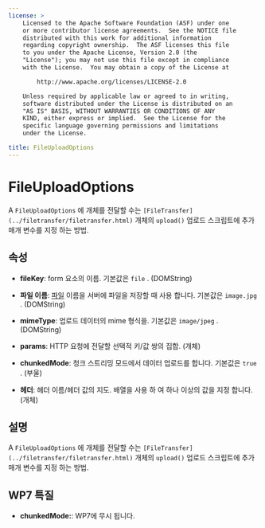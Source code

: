 ```yaml
---
license: >
    Licensed to the Apache Software Foundation (ASF) under one
    or more contributor license agreements.  See the NOTICE file
    distributed with this work for additional information
    regarding copyright ownership.  The ASF licenses this file
    to you under the Apache License, Version 2.0 (the
    "License"); you may not use this file except in compliance
    with the License.  You may obtain a copy of the License at

        http://www.apache.org/licenses/LICENSE-2.0

    Unless required by applicable law or agreed to in writing,
    software distributed under the License is distributed on an
    "AS IS" BASIS, WITHOUT WARRANTIES OR CONDITIONS OF ANY
    KIND, either express or implied.  See the License for the
    specific language governing permissions and limitations
    under the License.

title: FileUploadOptions
---
```


# FileUploadOptions

A `FileUploadOptions` 에 개체를 전달할 수는 `[FileTransfer](../filetransfer/filetransfer.html)` 개체의 `upload()` 업로드 스크립트에 추가 매개 변수를 지정 하는 방법.

## 속성

*   **fileKey**: form 요소의 이름. 기본값은 `file` . (DOMString)

*   **파일 이름**: [파일](../fileobj/fileobj.html) 이름을 서버에 파일을 저장할 때 사용 합니다. 기본값은 `image.jpg` . (DOMString)

*   **mimeType**: 업로드 데이터의 mime 형식을. 기본값은 `image/jpeg` . (DOMString)

*   **params**: HTTP 요청에 전달할 선택적 키/값 쌍의 집합. (개체)

*   **chunkedMode**: 청크 스트리밍 모드에서 데이터 업로드를 합니다. 기본값은 `true` . (부울)

*   **헤더**: 헤더 이름/헤더 값의 지도. 배열을 사용 하 여 하나 이상의 값을 지정 합니다. (개체)

## 설명

A `FileUploadOptions` 에 개체를 전달할 수는 `[FileTransfer](../filetransfer/filetransfer.html)` 개체의 `upload()` 업로드 스크립트에 추가 매개 변수를 지정 하는 방법.

## WP7 특질

*   **chunkedMode:**: WP7에 무시 됩니다.